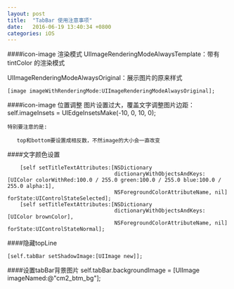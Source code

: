 ```yaml
---
layout: post
title:  "TabBar 使用注意事项"
date:   2016-06-19 13:40:34 +0800
categories: iOS
---
```

####icon-image 渲染模式
UIImageRenderingModeAlwaysTemplate：带有tintColor 的渲染模式

UIImageRenderingModeAlwaysOriginal：展示图片的原来样式

	[image imageWithRenderingMode:UIImageRenderingModeAlwaysOriginal];

####icon-image 位置调整
图片设置过大，覆盖文字调整图片边距：
    self.imageInsets = UIEdgeInsetsMake(-10, 0, 10, 0);
    
	特别要注意的是:

       top和bottom要设置成相反数，不然image的大小会一直改变
       

####文字颜色设置

	    [self setTitleTextAttributes:[NSDictionary
	                                  dictionaryWithObjectsAndKeys: [UIColor colorWithRed:100.0 / 255.0 green:100.0 / 255.0 blue:100.0 / 255.0 alpha:1],
	                                  NSForegroundColorAttributeName, nil] forState:UIControlStateSelected];
	    [self setTitleTextAttributes:[NSDictionary
	                                  dictionaryWithObjectsAndKeys: [UIColor brownColor],
	                                  NSForegroundColorAttributeName, nil] forState:UIControlStateNormal];
	                                  
####隐藏topLine

    [self.tabBar setShadowImage:[UIImage new]];

####设置tabBar背景图片
    self.tabBar.backgroundImage = [UIImage imageNamed:@"cm2_btm_bg"];
	                                  